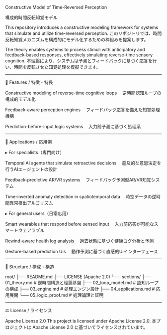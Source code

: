 Constructive Model of Time-Reversed Perception

構成的時間反転知覚モデル

This repository introduces a constructive modeling framework for systems that simulate and utilize time-reversed perception.
このリポジトリでは、時間反転知覚メカニズムを構成的にモデル化するための枠組みを提案します。

The theory enables systems to process stimuli with anticipatory and feedback-based responses, effectively simulating reverse-time sensory cognition.
本理論により、システムは予測とフィードバックに基づく応答を行い、時間を反転させた知覚処理を模擬できます。


---

🧠 Features / 特徴・特長

Constructive modeling of reverse-time cognitive loops
　逆時間認知ループの構成的モデル化

Feedback-aware perception engines
　フィードバック応答を備えた知覚処理機構

Prediction-before-input logic systems
　入力前予測に基づく処理系



---

🔄 Applications / 応用例

▸ For specialists（専門向け）

Temporal AI agents that simulate retroactive decisions
　遡及的な意思決定を行うAIエージェントの設計

Feedback-predictive AR/VR systems
　フィードバック予測型AR/VR知覚システム

Time-inverted anomaly detection in spatiotemporal data
　時空データの逆時間異常検出アルゴリズム


▸ For general users（日常応用）

Smart wearables that respond before sensed input
　入力前応答が可能なスマートウェアラブル

Rewind-aware health log analysis
　過去状態に基づく健康ログ分析と予測

Gesture-based prediction UIs
　動作予測に基づく直感的UIインターフェース



---

🧩 Structure / 構成・構造

root/
├── README.md
├── LICENSE (Apache 2.0)
└── sections/
    ├── 01_theory.md         # 逆時間構造と理論基盤
    ├── 02_loop_model.md     # 認知ループの構成
    ├── 03_engine.md         # 処理エンジン設計
    ├── 04_applications.md   # 応用展開
    └── 05_logic_proof.md    # 処理論理と証明


---

⚖️ License / ライセンス

Apache License 2.0
This project is licensed under Apache License 2.0.
本プロジェクトは Apache License 2.0 に基づいてライセンスされています。
